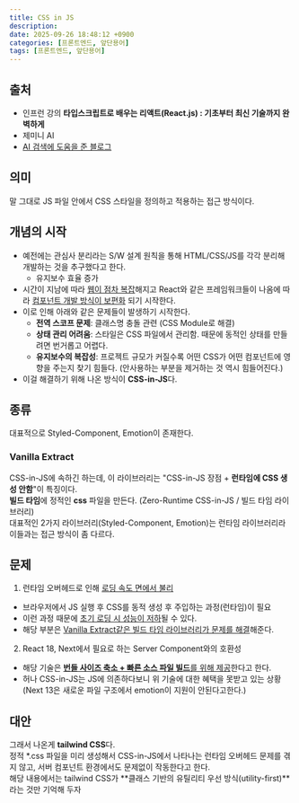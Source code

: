 ```yaml
---
title: CSS in JS
description: 
date: 2025-09-26 18:48:12 +0900
categories: [프론트엔드, 앞단용어]
tags: [프론트엔드, 앞단용어]
---
```


## 출처
- 인프런 강의 **타입스크립트로 배우는 리액트(React.js) : 기초부터 최신 기술까지 완벽하게**
- 제미니 AI
- [AI 검색에 도움을 준 블로그](https://stitchcoding.tistory.com/59)


## 의미
말 그대로 JS 파일 안에서 CSS 스타일을 정의하고 적용하는 접근 방식이다.


## 개념의 시작
- 예전에는 관심사 분리라는 S/W 설계 원칙을 통해 HTML/CSS/JS를 각각 분리해 개발하는 것을 추구했다고 한다.
  - 유지보수 효율 증가
- 시간이 지남에 따라 <ins>웹이 점차 복잡</ins>해지고 React와 같은 프레임워크들이 나옴에 따라 <ins>컴포넌트 개발 방식이 보편화</ins> 되기 시작한다.
- 이로 인해 아래와 같은 문제들이 발생하기 시작한다.
  - **전역 스코프 문제**: 클래스명 충돌 관련 (CSS Module로 해결)
  - **상태 관리 어려움**: 스타일은 CSS 파일에서 관리함. 때문에 동적인 상태를 만들려면 번거롭고 어렵다.
  - **유지보수의 복잡성**: 프로젝트 규모가 커질수록 어떤 CSS가 어떤 컴포넌트에 영향을 주는지 찾기 힘들다. (안사용하는 부분을 제거하는 것 역시 힘들어진다.)
- 이걸 해결하기 위해 나온 방식이 **CSS-in-JS**다.


## 종류
대표적으로 Styled-Component, Emotion이 존재한다. <br>

### Vanilla Extract
CSS-in-JS에 속하긴 하는데, 이 라이브러리는 "CSS-in-JS 장점 + **런타임에 CSS 생성 안함**"이 특징이다. <br>
**빌드 타임**에 정적인 **css** 파일을 만든다. (Zero-Runtime CSS-in-JS / 빌드 타임 라이브러리) <br>
대표적인 2가지 라이브러리(Styled-Component, Emotion)는 런타임 라이브러리라 이들과는 접근 방식이 좀 다르다.


## 문제
1. 런타임 오버헤드로 인해 <ins>로딩 속도 면에서 불리</ins>
  - 브라우저에서 JS 실행 후 CSS를 동적 생성 후 주입하는 과정(런타임)이 필요
  - 이런 과정 때문에 <ins>초기 로딩 시 성능이 저하</ins>될 수 있다.
  - 해당 부분은 <ins>Vanilla Extract같은 빌드 타임 라이브러리가 문제를 해결</ins>해준다.
2. React 18, Next에서 필요로 하는 Server Component와의 호환성
  - 해당 기술은 <ins>**번들 사이즈 축소 + 빠른 소스 파일 빌드**를 위해 제공</ins>한다고 한다.
  - 허나 CSS-in-JS는 JS에 의존하다보니 위 기술에 대한 혜택을 못받고 있는 상황 (Next 13은 새로운 파일 구조에서 emotion이 지원이 안된다고한다.)


## 대안
그래서 나온게 **tailwind CSS**다. <br>
정적 *.css 파일을 미리 생성해서 CSS-in-JS에서 나타나는 런타임 오버헤드 문제를 겪지 않고, 서버 컴포넌트 환경에서도 문제없이 작동한다고 한다. <br>
해당 내용에서는 tailwind CSS가 **클래스 기반의 유틸리티 우선 방식(utility-first)**라는 것만 기억해 두자 <br>